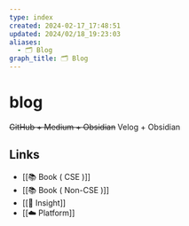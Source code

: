 ```yaml
---
type: index
created: 2024-02-17_17:48:51
updated: 2024/02/18_19:23:03
aliases:
  - 🗂️ Blog
graph_title: 🗂️ Blog
---
```


# blog

~~GitHub + Medium + Obsidian~~
Velog + Obsidian

## Links
- [[📚 Book ( CSE )]]
- [[📚 Book ( Non-CSE )]]
- [[🌱 Insight]]
- [[☁️ Platform]]
